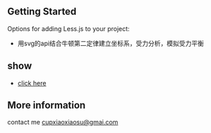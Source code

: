 ## Getting Started

Options for adding Less.js to your project:

* 用svg的api结合牛顿第二定律建立坐标系，受力分析，模拟受力平衡

## show
* [click here](https://letyougo.github.io/svgNewtow2) 

## More information

contact me cupxiaoxiaosu@gmai.com